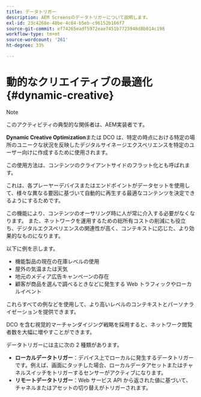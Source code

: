 ```yaml
---
title: データトリガー
description: AEM Screensのデータトリガーについて説明します。
exl-id: 23c4268e-48be-4c84-b5eb-c96152b166f7
source-git-commit: ef74265eadf5972eae7451b7725946d8b014c198
workflow-type: tm+mt
source-wordcount: '261'
ht-degree: 33%

---
```


# 動的なクリエイティブの最適化 {#dynamic-creative}

>[!NOTE]
>
>このアクティビティの典型的な関係者は、AEM実装者です。

**Dynamic Creative Optimization**&#x200B;または DCO は、特定の時点における特定の場所のユニークな状況を反映したデジタルサイネージエクスペリエンスを特定のユーザー向けに作成するために使用されます。

この使用方法は、コンテンツのクライアントサイドのフラット化とも呼ばれます。

これは、各プレーヤーデバイスまたはエンドポイントがデータセットを使用して、様々な異なる要因に基づいて自動的に再生する最適なコンテンツを決定できるようにするためです。

この機能により、コンテンツのオーサリング時に人が常に介入する必要がなくなります。 また、ネットワークを運用するための総所有コストの削減にも役立ち、デジタルエクスペリエンスの関連性が高く、コンテキストに応じた、より効果的なものになります。

以下に例を示します。

* 機能製品の現在の在庫レベルの使用
* 屋外の気温または天気
* 地元のメディア広告キャンペーンの存在
* 顧客が商品を選んで調べるときなどに発生する Web トラフィックやローカルイベント

これらすべての例などを使用して、より高いレベルのコンテキストとパーソナライゼーションを提供できます。

DCO を含む視覚的マーチャンダイジング戦略を採用すると、ネットワーク閲覧者数を大幅に増やすことができます。

データトリガーには主に次の 2 種類があります。

* **ローカルデータトリガー**：デバイス上でローカルに発生するデータトリガーです。例えば、画面にタッチした場合、ローカルデータアセットまたはチャネルスイッチをトリガーするセンサーがアクティブになります。
* **リモートデータトリガー**：Web サービス API から返された値に基づいて、チャネルまたはアセットの切り替えがトリガーされます。
